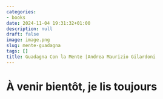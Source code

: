```yaml
---
categories:
- books
date: 2024-11-04 19:31:32+01:00
description: null
draft: false
image: image.png
slug: mente-guadagna
tags: []
title: Guadagna Con la Mente |Andrea Maurizio Gilardoni
---
```


# À venir bientôt, je lis toujours